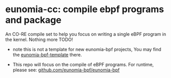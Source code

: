# eunomia-cc: compile ebpf programs and package

An CO-RE compile set to help you focus on writing a single eBPF program in the kernel.
Nothing more TODO!

- note this is not a template for new eunomia-bpf projects,
You may find the [eunomia-bpf-template](https://github.com/eunomia-bpf/ebpm-template) there.

- This repo will focus on the compile of eBPF programs.
For runtime, please see: [github.com/eunomia-bpf/eunomia-bpf](https://github.com/eunomia-bpf/eunomia-bpf)
